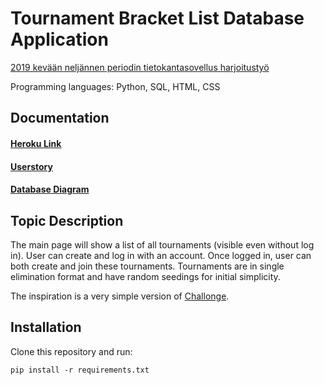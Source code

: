 # Tournament Bracket List Database Application

[2019 kevään neljännen periodin tietokantasovellus harjoitustyö](https://materiaalit.github.io/tsoha-19/)

Programming languages: Python, SQL, HTML, CSS

## Documentation

#### [Heroku Link](https://wenlei-dai-rankkauslista-tsoha.herokuapp.com/)

#### [Userstory](https://github.com/rescawen/Wenlei-Dai-Rankkauslista-Tsoha/blob/master/documentation/userstory.md)
#### [Database Diagram](https://github.com/rescawen/Wenlei-Dai-Rankkauslista-Tsoha/blob/master/documentation/dbdiagram.md)

## Topic Description

The main page will show a list of all tournaments (visible even without log in). User can create and log in with an account. Once logged in, user can both create and join these tournaments. Tournaments are in single elimination format and have random seedings for initial simplicity. 

The inspiration is a very simple version of [Challonge](https://challonge.com/).

## Installation

Clone this repository and run:

`pip install -r requirements.txt`

